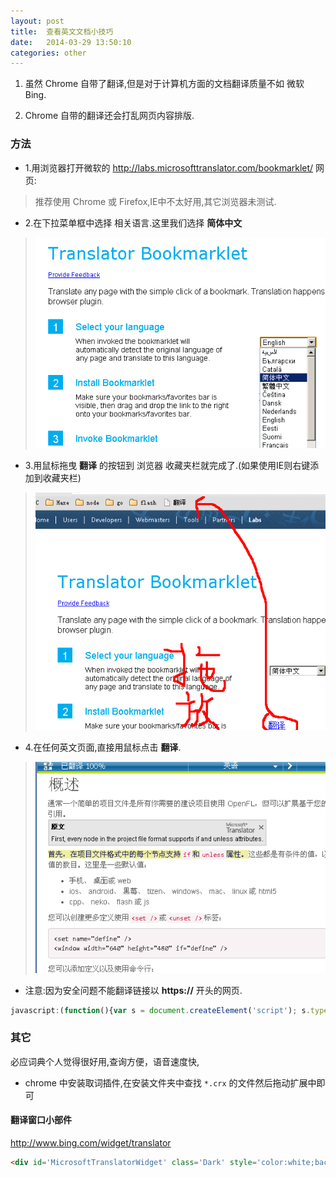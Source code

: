 ```yaml
---
layout: post
title:  查看英文文档小技巧
date:   2014-03-29 13:50:10
categories: other
---
```


  1. 虽然 Chrome 自带了翻译,但是对于计算机方面的文档翻译质量不如 微软 Bing.

  2. Chrome 自带的翻译还会打乱网页内容排版.

<!-- more -->
 
### 方法

 * 1.用浏览器打开微软的 http://labs.microsofttranslator.com/bookmarklet/ 网页:
 
 > 推荐使用 Chrome 或 Firefox,IE中不太好用,其它浏览器未测试.
 
 * 2.在下拉菜单框中选择 相关语言.这里我们选择 **简体中文**
 
  > ![image-step2](/assets/img/step2.png) 
 
 * 3.用鼠标拖曳 **翻译** 的按钮到 浏览器 收藏夹栏就完成了.(如果使用IE则右键添加到收藏夹栏)
 
  > ![image-step3](/assets/img/step3.png) 	
 
 * 4.在任何英文页面,直接用鼠标点击 **翻译**.
 
 > ![image-demo](/assets/img/demo1.png)
 
 * 注意:因为安全问题不能翻译链接以 **https://** 开头的网页.


```js
javascript:(function(){var s = document.createElement('script'); s.type = 'text/javascript'; s.src = 'http://labs.microsofttranslator.com/bookmarklet/default.aspx?f=js&to=zh-chs'; document.body.insertBefore(s, document.body.firstChild);})()
```

### 其它

必应词典个人觉得很好用,查询方便，语音速度快,

 * chrome 中安装取词插件,在安装文件夹中查找 `*.crx` 的文件然后拖动扩展中即可


#### 翻译窗口小部件

http://www.bing.com/widget/translator

```html
<div id='MicrosoftTranslatorWidget' class='Dark' style='color:white;background-color:#555555'></div><script type='text/javascript'>setTimeout(function(){{var s=document.createElement('script');s.type='text/javascript';s.charset='UTF-8';s.src=((location && location.href && location.href.indexOf('https') == 0)?'https://ssl.microsofttranslator.com':'http://www.microsofttranslator.com')+'/ajax/v3/WidgetV3.ashx?siteData=ueOIGRSKkd965FeEGM5JtQ**&ctf=True&ui=true&settings=Manual&from=';var p=document.getElementsByTagName('head')[0]||document.documentElement;p.insertBefore(s,p.firstChild); }},0);</script>
```


<br />
<br />